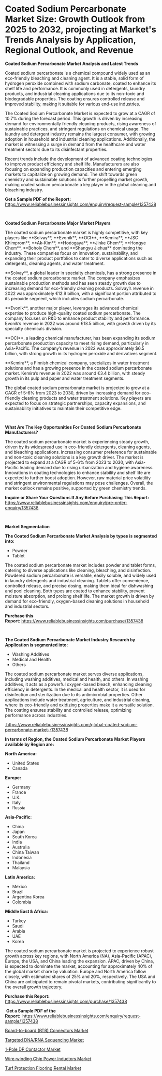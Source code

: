 <p><h1>Coated Sodium Percarbonate Market Size: Growth Outlook from 2025 to 2032, projecting at Market's Trends Analysis by Application, Regional Outlook, and Revenue</h1></p><p><strong>Coated Sodium Percarbonate Market Analysis and Latest Trends</strong></p>
<p><p>Coated sodium percarbonate is a chemical compound widely used as an eco-friendly bleaching and cleaning agent. It is a stable, solid form of hydrogen peroxide combined with sodium carbonate, coated to enhance its shelf life and performance. It is commonly used in detergents, laundry products, and industrial cleaning applications due to its non-toxic and biodegradable properties. The coating ensures controlled release and improved stability, making it suitable for various end-use industries.</p><p>The Coated Sodium Percarbonate Market is expected to grow at a CAGR of 10.7% during the forecast period. This growth is driven by increasing demand for environmentally friendly cleaning products, rising awareness of sustainable practices, and stringent regulations on chemical usage. The laundry and detergent industry remains the largest consumer, with growing adoption in household and industrial cleaning applications. Additionally, the market is witnessing a surge in demand from the healthcare and water treatment sectors due to its disinfectant properties.</p><p>Recent trends include the development of advanced coating technologies to improve product efficiency and shelf life. Manufacturers are also focusing on expanding production capacities and entering emerging markets to capitalize on growing demand. The shift towards green chemistry and sustainable solutions is further propelling market growth, making coated sodium percarbonate a key player in the global cleaning and bleaching industry.</p></p>
<p><strong>Get a Sample PDF of the Report:&nbsp;</strong> <a href="https://www.reliablebusinessinsights.com/enquiry/request-sample/1357438?utm_campaign=1558&utm_medium=2&utm_source=Github&utm_content=ia&utm_term=24012025&utm_id=coated-sodium-percarbonate">https://www.reliablebusinessinsights.com/enquiry/request-sample/1357438</a></p>
<p>&nbsp;</p>
<p><strong>Coated Sodium Percarbonate Major Market Players</strong></p>
<p><p>The coated sodium percarbonate market is highly competitive, with key players like **Solvay**, **Evonik**, **OCI**, **Kemira**, **JSC Khimprom**, **Ak-Kim**, **Hodogaya**, **Jinke Chem**, **Hongye Chem**, **Boholy Chem**, and **Shangyu Jiehua** dominating the industry. These companies focus on innovation, sustainability, and expanding their product portfolios to cater to diverse applications such as detergents, cleaning agents, and water treatment.</p><p>**Solvay**, a global leader in specialty chemicals, has a strong presence in the coated sodium percarbonate market. The company emphasizes sustainable production methods and has seen steady growth due to increasing demand for eco-friendly cleaning products. Solvay’s revenue in 2022 was approximately €12.9 billion, with a significant portion attributed to its peroxide segment, which includes sodium percarbonate.</p><p>**Evonik**, another major player, leverages its advanced chemical expertise to produce high-quality coated sodium percarbonate. The company focuses on R&D to enhance product stability and performance. Evonik’s revenue in 2022 was around €18.5 billion, with growth driven by its specialty chemicals division.</p><p>**OCI**, a leading chemical manufacturer, has been expanding its sodium percarbonate production capacity to meet rising demand, particularly in Asia-Pacific. The company’s revenue in 2022 was approximately $6.5 billion, with strong growth in its hydrogen peroxide and derivatives segment.</p><p>**Kemira**, a Finnish chemical company, specializes in water treatment solutions and has a growing presence in the coated sodium percarbonate market. Kemira’s revenue in 2022 was around €3.4 billion, with steady growth in its pulp and paper and water treatment segments.</p><p>The global coated sodium percarbonate market is projected to grow at a CAGR of 5-6% from 2023 to 2030, driven by increasing demand for eco-friendly cleaning products and water treatment solutions. Key players are expected to focus on strategic partnerships, capacity expansions, and sustainability initiatives to maintain their competitive edge.</p></p>
<p>&nbsp;</p>
<p><strong>What Are The Key Opportunities For Coated Sodium Percarbonate Manufacturers?</strong></p>
<p><p>The coated sodium percarbonate market is experiencing steady growth, driven by its widespread use in eco-friendly detergents, cleaning agents, and bleaching applications. Increasing consumer preference for sustainable and non-toxic cleaning solutions is a key growth driver. The market is projected to expand at a CAGR of 5-6% from 2023 to 2030, with Asia-Pacific leading demand due to rising urbanization and hygiene awareness. Innovations in coating technologies to enhance stability and shelf life are expected to further boost adoption. However, raw material price volatility and stringent environmental regulations may pose challenges. Overall, the market outlook remains positive, supported by green chemistry trends.</p></p>
<p><strong>Inquire or Share Your Questions If Any Before Purchasing This Report:</strong> <a href="https://www.reliablebusinessinsights.com/enquiry/pre-order-enquiry/1357438?utm_campaign=1558&utm_medium=2&utm_source=Github&utm_content=ia&utm_term=24012025&utm_id=coated-sodium-percarbonate">https://www.reliablebusinessinsights.com/enquiry/pre-order-enquiry/1357438</a></p>
<p>&nbsp;</p>
<p><strong>Market Segmentation</strong></p>
<p><strong>The Coated Sodium Percarbonate Market Analysis by types is segmented into:</strong></p>
<p><ul><li>Powder</li><li>Tablet</li></ul></p>
<p><p>The coated sodium percarbonate market includes powder and tablet forms, catering to diverse applications like cleaning, bleaching, and disinfection. Powdered sodium percarbonate is versatile, easily soluble, and widely used in laundry detergents and industrial cleaning. Tablets offer convenience, controlled release, and precise dosing, making them ideal for dishwashing and pool cleaning. Both types are coated to enhance stability, prevent moisture absorption, and prolong shelf life. The market growth is driven by demand for eco-friendly, oxygen-based cleaning solutions in household and industrial sectors.</p></p>
<p><strong>Purchase this Report:&nbsp;</strong><a href="https://www.reliablebusinessinsights.com/purchase/1357438?utm_campaign=1558&utm_medium=2&utm_source=Github&utm_content=ia&utm_term=24012025&utm_id=coated-sodium-percarbonate">https://www.reliablebusinessinsights.com/purchase/1357438</a></p>
<p>&nbsp;</p>
<p><strong>The Coated Sodium Percarbonate Market Industry Research by Application is segmented into:</strong></p>
<p><ul><li>Washing Additives</li><li>Medical and Health</li><li>Others</li></ul></p>
<p><p>The coated sodium percarbonate market serves diverse applications, including washing additives, medical and health, and others. In washing additives, it acts as a powerful oxygen-based bleach, enhancing cleaning efficiency in detergents. In the medical and health sector, it is used for disinfection and sterilization due to its antimicrobial properties. Other applications include water treatment, agriculture, and industrial cleaning, where its eco-friendly and oxidizing properties make it a versatile solution. The coating ensures stability and controlled release, optimizing performance across industries.</p></p>
<p><a href="https://www.reliablebusinessinsights.com/global-coated-sodium-percarbonate-market-r1357438?utm_campaign=1558&utm_medium=2&utm_source=Github&utm_content=ia&utm_term=24012025&utm_id=coated-sodium-percarbonate">&nbsp;https://www.reliablebusinessinsights.com/global-coated-sodium-percarbonate-market-r1357438</a></p>
<p><strong>In terms of Region, the Coated Sodium Percarbonate Market Players available by Region are:</strong></p>
<p>
    <p> <strong> North America: </strong>
        <ul>
            <li>United States</li>
            <li>Canada</li>
        </ul>
        </p> 
    <p> <strong> Europe: </strong>
        <ul>
            <li>Germany</li>
            <li>France</li>
            <li>U.K.</li>
            <li>Italy</li>
            <li>Russia</li>
        </ul>
        </p> 
    <p> <strong> Asia-Pacific: </strong>
        <ul>
            <li>China</li>
            <li>Japan</li>
            <li>South Korea</li>
            <li>India</li>
            <li>Australia</li>
            <li>China Taiwan</li>
            <li>Indonesia</li>
            <li>Thailand</li>
            <li>Malaysia</li>
        </ul>
        </p> 
    <p> <strong> Latin America: </strong>
        <ul>
            <li>Mexico</li>
            <li>Brazil</li>
            <li>Argentina Korea</li>
            <li>Colombia</li>
        </ul>
        </p> 
    <p> <strong> Middle East & Africa: </strong>
        <ul>
            <li>Turkey</li>
            <li>Saudi</li>
            <li>Arabia</li>
            <li>UAE</li>
            <li>Korea</li>
        </ul>
    </p>
    </p>
<p><p>The coated sodium percarbonate market is projected to experience robust growth across key regions, with North America (NA), Asia-Pacific (APAC), Europe, the USA, and China leading the expansion. APAC, driven by China, is expected to dominate the market, accounting for approximately 40% of the global market share by valuation. Europe and North America follow closely, with estimated shares of 25% and 20%, respectively. The USA and China are anticipated to remain pivotal markets, contributing significantly to the overall growth trajectory.</p></p>
<p><strong>Purchase this Report: </strong><a href="https://www.reliablebusinessinsights.com/purchase/1357438?utm_campaign=1558&utm_medium=2&utm_source=Github&utm_content=ia&utm_term=24012025&utm_id=coated-sodium-percarbonate">https://www.reliablebusinessinsights.com/purchase/1357438</a></p>
<p>&nbsp;<strong>Get a Sample PDF of the Report:&nbsp;&nbsp;</strong><a href="https://www.reliablebusinessinsights.com/enquiry/request-sample/1357438?utm_campaign=1558&utm_medium=2&utm_source=Github&utm_content=ia&utm_term=24012025&utm_id=coated-sodium-percarbonate">https://www.reliablebusinessinsights.com/enquiry/request-sample/1357438</a></p>
<p><strong></strong></p>
<p><p><a href="https://www.linkedin.com/pulse/future-growth-revenue-analysis-board-to-board-btb-connectors-owjue?utm_campaign=1558&utm_medium=2&utm_source=Github&utm_content=ia&utm_term=24012025&utm_id=coated-sodium-percarbonate">Board-to-board (BTB) Connectors Market</a></p><p><a href="https://www.linkedin.com/pulse/emerging-targeted-dnarna-sequencing-market-opportunities-8i5te?utm_campaign=1558&utm_medium=2&utm_source=Github&utm_content=ia&utm_term=24012025&utm_id=coated-sodium-percarbonate">Targeted DNA/RNA Sequencing Market</a></p><p><a href="https://www.linkedin.com/pulse/revenue-insights-growth-forecast-1-pole-dp-contactor-industry-hatye?utm_campaign=1558&utm_medium=2&utm_source=Github&utm_content=ia&utm_term=24012025&utm_id=coated-sodium-percarbonate">1-Pole DP Contactor Market</a></p><p><a href="https://www.linkedin.com/pulse/global-wire-winding-chip-power-inductors-market-analysis-mhm0e?utm_campaign=1558&utm_medium=2&utm_source=Github&utm_content=ia&utm_term=24012025&utm_id=coated-sodium-percarbonate">Wire-winding Chip Power Inductors Market</a></p><p><a href="https://www.linkedin.com/pulse/turf-protection-flooring-rental-market-analysis-report-global-qzbpe?utm_campaign=1558&utm_medium=2&utm_source=Github&utm_content=ia&utm_term=24012025&utm_id=coated-sodium-percarbonate">Turf Protection Flooring Rental Market</a></p></p>